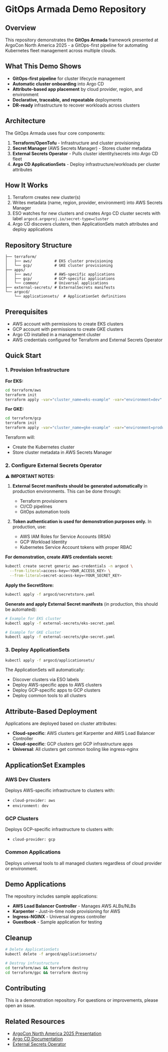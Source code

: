 # GitOps Armada Demo Repository

## Overview

This repository demonstrates the **GitOps Armada** framework presented at ArgoCon North America 2025 - a GitOps-first pipeline for automating Kubernetes fleet management across multiple clouds.

## What This Demo Shows

- **GitOps-first pipeline** for cluster lifecycle management
- **Automatic cluster onboarding** into Argo CD
- **Attribute-based app placement** by cloud provider, region, and environment
- **Declarative, traceable, and repeatable** deployments
- **DR-ready** infrastructure to recover workloads across clusters

## Architecture

The GitOps Armada uses four core components:

1. **Terraform/OpenTofu** - Infrastructure and cluster provisioning
2. **Secret Manager** (AWS Secrets Manager) - Stores cluster metadata
3. **External Secrets Operator** - Pulls cluster identity/secrets into Argo CD fleet
4. **Argo CD ApplicationSets** - Deploy infrastructure/workloads per cluster attributes

## How It Works

1. Terraform creates new cluster(s)
2. Writes metadata (name, region, provider, environment) into AWS Secrets Manager
3. ESO watches for new clusters and creates Argo CD cluster secrets with label `argocd.argoproj.io/secret-type=cluster`
4. Argo CD discovers clusters, then ApplicationSets match attributes and deploy applications

## Repository Structure

```
├── terraform/
│   ├── aws/          # EKS cluster provisioning
│   └── gcp/          # GKE cluster provisioning
├── apps/
│   ├── aws/          # AWS-specific applications
│   ├── gcp/          # GCP-specific applications
│   └── common/       # Universal applications
├── external-secrets/ # ExternalSecrets manifests
└── argocd/
    └── applicationsets/  # ApplicationSet definitions
```

## Prerequisites

- AWS account with permissions to create EKS clusters
- GCP account with permissions to create GKE clusters
- Argo CD installed in a management cluster
- AWS credentials configured for Terraform and External Secrets Operator

## Quick Start

### 1. Provision Infrastructure

**For EKS:**
```bash
cd terraform/aws
terraform init
terraform apply -var="cluster_name=eks-example" -var="environment=dev" -var="eks_admin_role_arn=<YOUR_ROLE_ARN>"
```

**For GKE:**
```bash
cd terraform/gcp
terraform init
terraform apply -var="cluster_name=gke-example" -var="environment=production" -var="project_id=<YOUR_PROJECT_ID>"
```

Terraform will:
- Create the Kubernetes cluster
- Store cluster metadata in AWS Secrets Manager

### 2. Configure External Secrets Operator

**⚠️ IMPORTANT NOTES:**

1. **External Secret manifests should be generated automatically** in production environments. This can be done through:
   - Terraform provisioners
   - CI/CD pipelines
   - GitOps automation tools

2. **Token authentication is used for demonstration purposes only.** In production, use:
   - AWS IAM Roles for Service Accounts (IRSA)
   - GCP Workload Identity
   - Kubernetes Service Account tokens with proper RBAC

**For demonstration, create AWS credentials secret:**
```bash
kubectl create secret generic aws-credentials -n argocd \
  --from-literal=access-key=<YOUR_ACCESS_KEY> \
  --from-literal=secret-access-key=<YOUR_SECRET_KEY>
```

**Apply the SecretStore:**
```bash
kubectl apply -f argocd/secretstore.yaml
```

**Generate and apply External Secret manifests** (in production, this should be automated):
```bash
# Example for EKS cluster
kubectl apply -f external-secrets/eks-secret.yaml

# Example for GKE cluster
kubectl apply -f external-secrets/gke-secret.yaml
```

### 3. Deploy ApplicationSets

```bash
kubectl apply -f argocd/applicationsets/
```

The ApplicationSets will automatically:
- Discover clusters via ESO labels
- Deploy AWS-specific apps to AWS clusters
- Deploy GCP-specific apps to GCP clusters
- Deploy common tools to all clusters

## Attribute-Based Deployment

Applications are deployed based on cluster attributes:

- **Cloud-specific**: AWS clusters get Karpenter and AWS Load Balancer Controller
- **Cloud-specific**: GCP clusters get GCP infrastructure apps
- **Universal**: All clusters get common tooling like ingress-nginx

## ApplicationSet Examples

### AWS Dev Clusters
Deploys AWS-specific infrastructure to clusters with:
- `cloud-provider: aws`
- `environment: dev`

### GCP Clusters
Deploys GCP-specific infrastructure to clusters with:
- `cloud-provider: gcp`

### Common Applications
Deploys universal tools to all managed clusters regardless of cloud provider or environment.

## Demo Applications

The repository includes sample applications:

- **AWS Load Balancer Controller** - Manages AWS ALBs/NLBs
- **Karpenter** - Just-in-time node provisioning for AWS
- **Ingress-NGINX** - Universal ingress controller
- **Guestbook** - Sample application for testing

## Cleanup

```bash
# Delete ApplicationSets
kubectl delete -f argocd/applicationsets/

# Destroy infrastructure
cd terraform/aws && terraform destroy
cd terraform/gpc && terraform destroy
```

## Contributing

This is a demonstration repository. For questions or improvements, please open an issue.

## Related Resources

- [ArgoCon North America 2025 Presentation](https://sched.co/28D96)
- [Argo CD Documentation](https://argo-cd.readthedocs.io/)
- [External Secrets Operator](https://external-secrets.io/)

